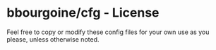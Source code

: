 # bbourgoine/cfg - License

Feel free to copy or modify these config files for your own use as you please, unless otherwise noted.

